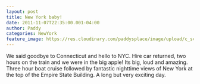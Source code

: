 ```yaml
--- 
layout: post 
title: New York baby! 
date: 2011-11-07T22:35:00.001-04:00 
author: Paddy 
categories: NewYork
feature_image: https://res.cloudinary.com/paddysplace/image/upload/c_scale,h_500/v1625829028/blog/New-York.jpg
--- 
```


We said goodbye to Connecticut and hello to NYC. Hire car
returned, two hours on the train and we were in the big apple! Its
big, loud and amazing. Three hour boat cruise followed by fantastic
nighttime views of New York at the top of the Empire State Building. A
long but very exciting day.
